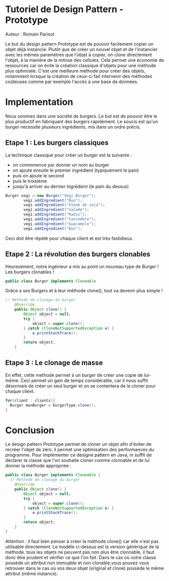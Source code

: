 # Tutoriel de Design Pattern - Prototype

Auteur : Romain Parisot
    
Le but du design pattern Prototype est de pouvoir facilement copier un objet déjà instancié. Plutôt que de créer un nouvel objet et de l'instancier avec les mêmes paramètres que l'objet à copier, on clone directement l'objet, à la manière de la mitose des cellules.
Celà permet une économie de ressources car on évite la création classique d'objets pour une méthode plus optimisée. C'est une meilleure méthode pour créer des objets, notamment lorsque la création de ceux-ci fait intervenir des méthodes coûteuses comme par exemple l'accès à une base de données.

# Implementation

Nous sommes dans une société de burgers. Le but est de pouvoir être le plus productif en fabriquant des burgers rapidement.
Le soucis est qu'un burger necessite plusieurs ingrédients, mis dans un ordre précis.

## Etape 1 : Les burgers classiques
La technique classique pour créer un burger est la suivante :
- on commmence par donner un nom au burger
- on ajoute ensuite le premier ingrédient (typiquement le pain)
- puis on ajoute le second
- puis le troisième
- jusqu'à arriver au dernier ingrédient (le pain du dessus)

```java
Burger vegi = new Burger("Vegi Burger");
		vegi.addIngredient("Bun");
		vegi.addIngredient("Steak de soja");
		vegi.addIngredient("Salade");
		vegi.addIngredient("Radis");
		vegi.addIngredient("Concombre");
		vegi.addIngredient("Guacamole");
		vegi.addIngredient("Bun");
```

Ceci doit être répété pour chaque client et est très fastidieux.

## Etape 2 : La révolution des burgers clonables
Heuresement, notre ingénieur a mis au point un nouveau type de Burger ! Les burgers clonables !
```java
public class Burger implements Cloneable
```

Grâce a ses Burgers et à leur méthode clone(), tout va devenir plus simple !
```java
// Méthode de clonage du burger
	@Override
	public Object clone() {
		Object object = null;
		try {
			object = super.clone();
		} catch (CloneNotSupportedException e) {
			e.printStackTrace();
		}
		return object;
	}
```

## Etape 3 : Le clonage de masse
En effet, cette methode permet à un burger de créer une copie de lui-même. Ceci permet un gain de temps considérable, car il nous suffit désormais de créer un seul burger et on se contentera de le cloner pour chaque client.
```java
for(client : clients){
  Burger monBurger = burgerType.clone();
}
```

# Conclusion
Le design pattern Prototype permet de cloner un objet afin d'éviter de recréer l'objet de zéro. il permet une optimisation des performances du programme.
Pour implémenter ce designe pattern en Java, in suffit de déclarer la classe que l'on souhaite cloner comme clonnable et de lui donner la méthode appropriée :
```java
public class Burger implements Cloneable {
  // Méthode de clonage du burger
	@Override
	public Object clone() {
		Object object = null;
		try {
			object = super.clone();
		} catch (CloneNotSupportedException e) {
			e.printStackTrace();
		}
		return object;
	}
}
```

Attention : il faut bien penser à créer la méthode clone() car elle n'est pas utilisable directement. Le modèle ci-dessus est la version générique de la méthode.
tous les objets ne peuvent pas non plus être clonnable, il faut donc être prudent et vérifier ce que l'on fait. Dans le cas où votre classe possède un attribut non immuable et non clonable,vous pouvez vous retrouver dans le cas où vos deux objet (original et clone) possède le même attribut (même instance).
